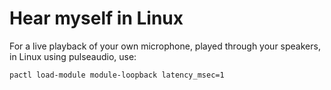 # Hear myself in Linux

For a live playback of your own microphone, played through your speakers, in Linux using pulseaudio, use:

```sh
pactl load-module module-loopback latency_msec=1
```
